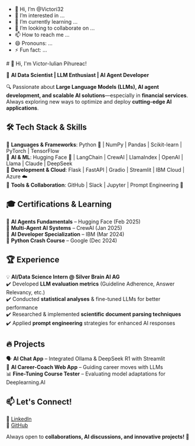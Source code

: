 - 👋 Hi, I’m @Victori32
- 👀 I’m interested in ...
- 🌱 I’m currently learning ...
- 💞️ I’m looking to collaborate on ...
- 📫 How to reach me ...
- 😄 Pronouns: ...
- ⚡ Fun fact: ...

<!---
Victori32/Victori32 is a ✨ special ✨ repository because its `README.md` (this file) appears on your GitHub profile.
You can click the Preview link to take a look at your changes.
---># 👋 Hi, I'm Victor-Iulian Pihureac!

🚀 **AI Data Scientist | LLM Enthusiast | AI Agent Developer**  

🔍 Passionate about **Large Language Models (LLMs), AI agent development, and scalable AI solutions**—especially in **financial services**. Always exploring new ways to optimize and deploy **cutting-edge AI applications**.  

## 🛠️ Tech Stack & Skills  
🔹 **Languages & Frameworks**: Python 🐍 | NumPy | Pandas | Scikit-learn | PyTorch | TensorFlow  
🔹 **AI & ML**: Hugging Face 🤗 | LangChain | CrewAI | LlamaIndex | OpenAI | Llama | Claude | DeepSeek  
🔹 **Development & Cloud**: Flask | FastAPI | Gradio | Streamlit | IBM Cloud | Azure ☁️  
🔹 **Tools & Collaboration**: GitHub | Slack | Jupyter | Prompt Engineering 🎯  

## 🎓 Certifications & Learning  
📌 **AI Agents Fundamentals** – Hugging Face (Feb 2025)  
📌 **Multi-Agent AI Systems** – CrewAI (Jan 2025)  
📌 **AI Developer Specialization** – IBM (Mar 2024)  
📌 **Python Crash Course** – Google (Dec 2024)  

## 🏆 Experience  
💡 **AI/Data Science Intern @ Silver Brain AI AG**  
✔️ Developed **LLM evaluation metrics** (Guideline Adherence, Answer Relevancy, etc.)  
✔️ Conducted **statistical analyses** & fine-tuned LLMs for better performance  
✔️ Researched & implemented **scientific document parsing techniques**  
✔️ Applied **prompt engineering** strategies for enhanced AI responses  

## 🔥 Projects  
🗣️ **AI Chat App** – Integrated Ollama & DeepSeek R1 with Streamlit  
🎯 **AI Career-Coach Web App** – Guiding career moves with LLMs  
📊 **Fine-Tuning Course Tester** – Evaluating model adaptations for Deeplearning.AI  

## 📫 Let's Connect!  
💼 [LinkedIn](https://www.linkedin.com/in/victor-iulian-pihureac)  
📂 [GitHub](https://github.com/Victori32)  

Always open to **collaborations, AI discussions, and innovative projects!** 🚀

